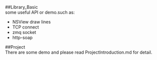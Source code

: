 ##Library_Basic  
some useful API or demo.such as:

- NSView draw lines
- TCP connect
- zmq socket
- http-soap

##Project  
There are some demo and please read ProjectIntroduction.md for detail.
